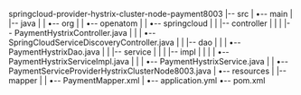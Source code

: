 springcloud-provider-hystrix-cluster-node-payment8003
|-- src
|   •-- main
|       |-- java
|       |   •-- org
|       |       •-- openatom
|       |           •-- springcloud
|       |               |-- controller
|       |               |   |-- PaymentHystrixController.java
|       |               |   •-- SpringCloudServiceDiscoveryController.java
|       |               |-- dao
|       |               |   •-- PaymentHystrixDao.java
|       |               |-- service
|       |               |   |-- impl
|       |               |   |   •-- PaymentHystrixServiceImpl.java
|       |               |   •-- PaymentHystrixService.java
|       |               •-- PaymentServiceProviderHystrixClusterNode8003.java
|       •-- resources
|           |-- mapper
|           |   •-- PaymentMapper.xml
|           •-- application.yml
•-- pom.xml